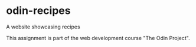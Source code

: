 # odin-recipes
A website showcasing recipes

This assignment is part of the web development course "The Odin Project".

